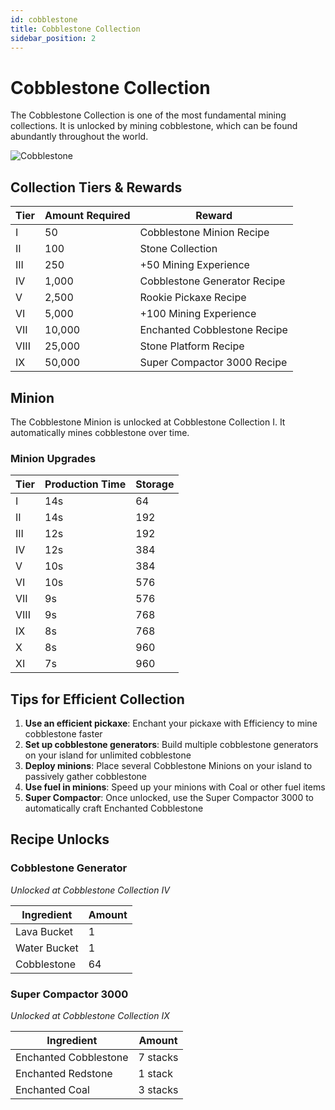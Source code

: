 ```yaml
---
id: cobblestone
title: Cobblestone Collection
sidebar_position: 2
---
```


# Cobblestone Collection

The Cobblestone Collection is one of the most fundamental mining collections. It is unlocked by mining cobblestone, which can be found abundantly throughout the world.

![Cobblestone](/img/collections/cobblestone.png)

## Collection Tiers & Rewards

| Tier | Amount Required | Reward |
|------|-----------------|--------|
| I | 50 | Cobblestone Minion Recipe |
| II | 100 | Stone Collection |
| III | 250 | +50 Mining Experience |
| IV | 1,000 | Cobblestone Generator Recipe |
| V | 2,500 | Rookie Pickaxe Recipe |
| VI | 5,000 | +100 Mining Experience |
| VII | 10,000 | Enchanted Cobblestone Recipe |
| VIII | 25,000 | Stone Platform Recipe |
| IX | 50,000 | Super Compactor 3000 Recipe |

## Minion

The Cobblestone Minion is unlocked at Cobblestone Collection I. It automatically mines cobblestone over time.

### Minion Upgrades

| Tier | Production Time | Storage |
|------|-----------------|---------|
| I | 14s | 64 |
| II | 14s | 192 |
| III | 12s | 192 |
| IV | 12s | 384 |
| V | 10s | 384 |
| VI | 10s | 576 |
| VII | 9s | 576 |
| VIII | 9s | 768 |
| IX | 8s | 768 |
| X | 8s | 960 |
| XI | 7s | 960 |

## Tips for Efficient Collection

1. **Use an efficient pickaxe**: Enchant your pickaxe with Efficiency to mine cobblestone faster
2. **Set up cobblestone generators**: Build multiple cobblestone generators on your island for unlimited cobblestone
3. **Deploy minions**: Place several Cobblestone Minions on your island to passively gather cobblestone
4. **Use fuel in minions**: Speed up your minions with Coal or other fuel items
5. **Super Compactor**: Once unlocked, use the Super Compactor 3000 to automatically craft Enchanted Cobblestone

## Recipe Unlocks

### Cobblestone Generator
*Unlocked at Cobblestone Collection IV*

| Ingredient | Amount |
|------------|--------|
| Lava Bucket | 1 |
| Water Bucket | 1 |
| Cobblestone | 64 |

### Super Compactor 3000
*Unlocked at Cobblestone Collection IX*

| Ingredient | Amount |
|------------|--------|
| Enchanted Cobblestone | 7 stacks |
| Enchanted Redstone | 1 stack |
| Enchanted Coal | 3 stacks |